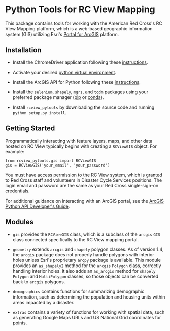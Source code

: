 # Python Tools for RC View Mapping

This package contains tools for working with the American Red Cross's RC View Mapping platform, which is a web-based geographic information system (GIS) utilizing Esri's [Portal for ArcGIS](https://enterprise.arcgis.com/en/portal) platform.

## Installation

* Install the ChromeDriver application following these [instructions](https://sites.google.com/a/chromium.org/chromedriver/getting-started).

* Activate your desired [python virtual environment](https://docs.python.org/3/tutorial/venv.html).

* Install the ArcGIS API for Python following these [instructions](https://developers.arcgis.com/python/guide/install-and-set-up).

* Install the `selenium`, `shapely`, `mgrs`, and `tqdm` packages using your preferred package manager ([pip](https://pypi.org/project/pip/) or [conda](https://conda.io/docs/)).

* Install `rcview_pytools` by downloading the source code and running `python setup.py install`.

## Getting Started

Programmatically interacting with feature layers, maps, and other data hosted on RC View typically begins with creating a `RCViewGIS` object. For example:

    from rcview_pytools.gis import RCViewGIS
    gis = RCViewGIS('your_email', 'your_password')

You must have access permission to the RC View system, which is granted to Red Cross staff and volunteers in Disaster Cycle Services positions. The login email and password are the same as your Red Cross single-sign-on credentials.

For additional guidance on interacting with an ArcGIS portal, see the [ArcGIS Python API Developer's Guide](https://developers.arcgis.com/python/guide).

## Modules

* `gis` provides the `RCViewGIS` class, which is a subclass of the `arcgis` `GIS` class connected specifically to the RC View mapping portal.

* `geometry` extends `arcgis` and `shapely` polygon classes. As of version 1.4, the `arcgis` package does not properly handle polygons with interior holes unless Esri's proprietary `arcpy` package is available. This module provides an `as_shapely2` method for the `arcgis` `Polygon` class, correctly handling interior holes. It also adds an `as_arcgis` method for `shapely` `Polygon` and `MultiPolygon` classes, so those objects can be converted back to `arcgis` polygons.

* `demographics` contains functions for summarizing demographic information, such as determining the population and housing units within areas impacted by a disaster.

* `extras` contains a variety of functions for working with spatial data, such as generating Google Maps URLs and US National Grid coordinates for points.
